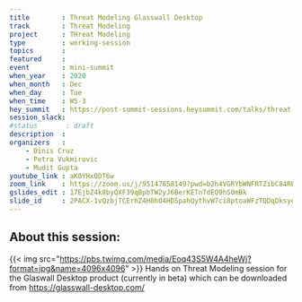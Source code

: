 ```yaml
---
title        : Threat Modeling Glasswall Desktop
track        : Threat Modeling
project      : THreat Modeling
type         : working-session
topics       :
featured     :
event        : mini-summit
when_year    : 2020
when_month   : Dec
when_day     : Tue
when_time    : WS-3
hey_summit   : https://post-summit-sessions.heysummit.com/talks/threat-modeling-glasswall-desktop
session_slack:
#status       : draft
description  :
organizers   :
    - Dinis Cruz
    - Petra Vukmirovic
    - Mudit Gupta
youtube_link : aK0YHxQDT6w
zoom_link    : https://zoom.us/j/95147858149?pwd=b2h4VGRYbWNFRTZibC84RE1zb2huZz09
gslides_edit : 17EjbZ4k8byQXF39qBpbTW2yJ6BerKETnTdEQ9hS0mBk
slide_id     : 2PACX-1vQzbjTCErhZ4H8hO4HD5pahQythvW7ci8ptoaWFzTQDqDksyeMoDBHpcMd_55QpN8kFV5tRTBzlGiT3
---
```


## About this session:
{{< img src="https://pbs.twimg.com/media/Eoq43S5W4A4heWj?format=jpg&name=4096x4096" >}} 
Hands on Threat Modeling session for the Glaswall Desktop
product (currently in beta) which can be downloaded from https://glasswall-desktop.com/


